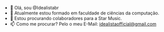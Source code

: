 - 👋 Olá, sou @Idealistabr
- 🌱 Atualmente estou formado em faculdade de ciências da computação.
- 💞️ Estou procurando colaboradores para a Star Music.
- 📫 Como me procurar? Pelo o meu E-Mail: idealistaofficial@gmail.com
